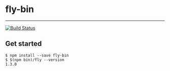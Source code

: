 # fly-bin

---

[![Build Status](https://travis-ci.org/k-kinzal/fly-bin.svg)](https://travis-ci.org/k-kinzal/fly-bin)

## Get started

```
$ npm install --save fly-bin
$ $(npm bin)/fly --version
1.3.0
```
